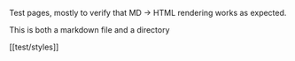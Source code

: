 Test pages, mostly to verify that MD -> HTML rendering works as expected.

This is both a markdown file and a directory

[[test/styles]]
